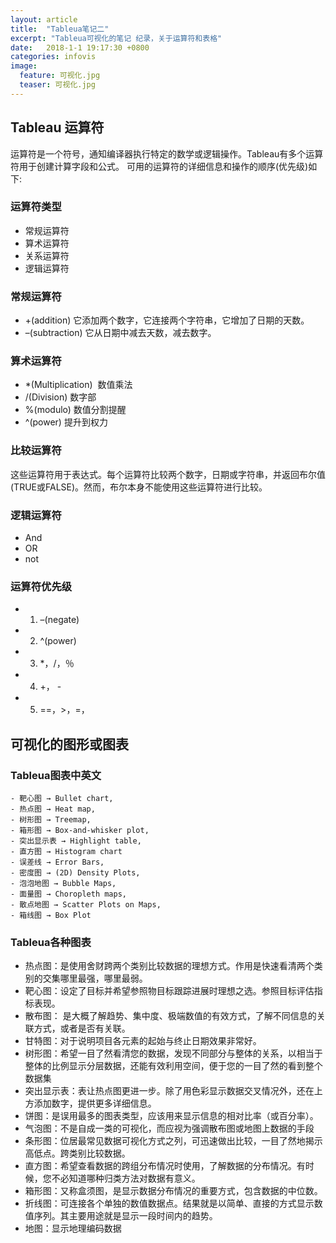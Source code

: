 ```yaml
---
layout: article
title:  "Tableua笔记二"
excerpt: "Tableua可视化的笔记 纪录，关于运算符和表格"
date:   2018-1-1 19:17:30 +0800
categories: infovis
image:
  feature: 可视化.jpg
  teaser: 可视化.jpg
---
```




## Tableau 运算符
运算符是一个符号，通知编译器执行特定的数学或逻辑操作。Tableau有多个运算符用于创建计算字段和公式。
可用的运算符的详细信息和操作的顺序(优先级)如下:
### 运算符类型
- 常规运算符
- 算术运算符
- 关系运算符
- 逻辑运算符

### 常规运算符
- +(addition)  它添加两个数字，它连接两个字符串，它增加了日期的天数。
- –(subtraction) 它从日期中减去天数，减去数字。

### 算术运算符
- *(Multiplication)  数值乘法
- /(Division)      数字部
- %(modulo)       数值分割提醒
- ^(power)       	提升到权力

### 比较运算符
这些运算符用于表达式。每个运算符比较两个数字，日期或字符串，并返回布尔值(TRUE或FALSE)。然而，布尔本身不能使用这些运算符进行比较。

### 逻辑运算符
- And
- OR
- not

### 运算符优先级
- 1.	–(negate)
- 2. ^(power)
- 3.	*，/，％
- 4.	+， -
- 5.	==，>，=，


## 可视化的图形或图表
### Tableua图表中英文
```
- 靶心图 → Bullet chart, 
- 热点图 → Heat map, 
- 树形图 → Treemap, 
- 箱形图 → Box-and-whisker plot, 
- 突出显示表 → Highlight table, 
- 直方图 → Histogram chart
- 误差线 → Error Bars, 
- 密度图 → (2D) Density Plots, 
- 泡泡地图 → Bubble Maps, 
- 面量图 → Choropleth maps, 
- 散点地图 → Scatter Plots on Maps, 
- 箱线图 → Box Plot
```
### Tableua各种图表
- 热点图：是使用舍财跨两个类别比较数据的理想方式。作用是快速看清两个类别的交集哪里最强，哪里最弱。
- 靶心图：设定了目标并希望参照物目标跟踪进展时理想之选。参照目标评估指标表现。
- 散布图： 是大概了解趋势、集中度、极端数值的有效方式，了解不同信息的关联方式，或者是否有关联。
- 甘特图：对于说明项目各元素的起始与终止日期效果非常好。
- 树形图：希望一目了然看清您的数据，发现不同部分与整体的关系，以相当于整体的比例显示分层数据，还能有效利用空间，便于您的一目了然的看到整个数据集
- 突出显示表：表让热点图更进一步。除了用色彩显示数据交叉情况外，还在上方添加数字，提供更多详细信息。
- 饼图：是误用最多的图表类型，应该用来显示信息的相对比率（或百分率）。
- 气泡图：不是自成一类的可视化，而应视为强调散布图或地图上数据的手段 
- 条形图：位居最常见数据可视化方式之列，可迅速做出比较，一目了然地揭示高低点。跨类别比较数据。  
- 直方图：希望查看数据的跨组分布情况时使用，了解数据的分布情况。有时候，您不必知道哪种归类方法对数据有意义。  
- 箱形图：又称盒须图，是显示数据分布情况的重要方式，包含数据的中位数。
- 折线图：可连接各个单独的数值数据点。结果就是以简单、直接的方式显示数值序列。其主要用途就是显示一段时间内的趋势。
- 地图：显示地理编码数据
 


